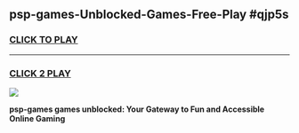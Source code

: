 
## psp-games-Unblocked-Games-Free-Play #qjp5s
<h3>
<a href="https://us.freeplayer.one?title=psp-games&ref=9M">CLICK TO PLAY</a></h3>
<hr>

<h3>
<a href="https://us.freeplayer.one?title=psp-games&ref=9M">CLICK 2 PLAY</a>
  
</h3>

<a href="https://us.freeplayer.one?title=psp-games&ref=9M"><img src="https://clearcache.store/games.png"></a>


**psp-games games unblocked: Your Gateway to Fun and Accessible Online Gaming**
